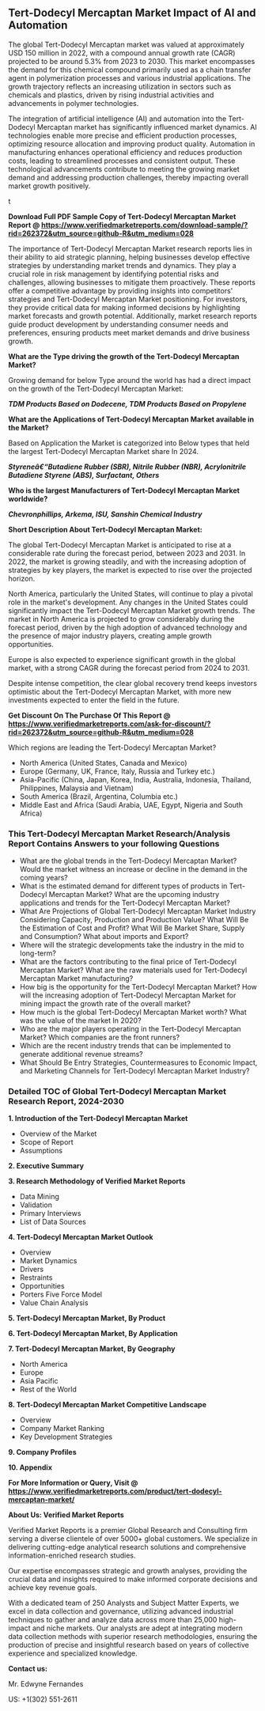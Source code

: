 <h2>Tert-Dodecyl Mercaptan Market Impact of AI and Automation</h2><p>The global Tert-Dodecyl Mercaptan market was valued at approximately USD 150 million in 2022, with a compound annual growth rate (CAGR) projected to be around 5.3% from 2023 to 2030. This market encompasses the demand for this chemical compound primarily used as a chain transfer agent in polymerization processes and various industrial applications. The growth trajectory reflects an increasing utilization in sectors such as chemicals and plastics, driven by rising industrial activities and advancements in polymer technologies.</p><p>The integration of artificial intelligence (AI) and automation into the Tert-Dodecyl Mercaptan market has significantly influenced market dynamics. AI technologies enable more precise and efficient production processes, optimizing resource allocation and improving product quality. Automation in manufacturing enhances operational efficiency and reduces production costs, leading to streamlined processes and consistent output. These technological advancements contribute to meeting the growing market demand and addressing production challenges, thereby impacting overall market growth positively.</p>t</p><p id="" class=""><strong>Download Full PDF Sample Copy of Tert-Dodecyl Mercaptan Market Report @ <a href="https://www.verifiedmarketreports.com/download-sample/?rid=262372&utm_source=github-R&utm_medium=028" target="_blank">https://www.verifiedmarketreports.com/download-sample/?rid=262372&utm_source=github-R&utm_medium=028</a></strong></p><p>The importance of&nbsp;Tert-Dodecyl Mercaptan Market research reports lies in their ability to aid strategic planning, helping businesses develop effective strategies by understanding market trends and dynamics. They play a crucial role in risk management by identifying potential risks and challenges, allowing businesses to mitigate them proactively. These reports offer a competitive advantage by providing insights into competitors' strategies and Tert-Dodecyl Mercaptan Market positioning. For investors, they provide critical data for making informed decisions by highlighting market forecasts and growth potential. Additionally, market research reports guide product development by understanding consumer needs and preferences, ensuring products meet market demands and drive business growth.</p><p><strong>What are the&nbsp;Type driving the growth of the Tert-Dodecyl Mercaptan Market?</strong></p><p id="" class="">Growing demand for below Type around the world has had a direct impact on the growth of the Tert-Dodecyl Mercaptan Market:</p><em><strong>TDM Products Based on Dodecene, TDM Products Based on Propylene</strong></em></p><strong>What are the&nbsp;Applications&nbsp;of Tert-Dodecyl Mercaptan Market available in the Market?</strong></p><p id="" class="">Based on Application the Market is categorized into Below types that held the largest Tert-Dodecyl Mercaptan Market share In 2024.</p><em><strong>Styreneâ€“Butadiene Rubber (SBR), Nitrile Rubber (NBR), Acrylonitrile Butadiene Styrene (ABS), Surfactant, Others</strong></em></p><strong>Who is the largest Manufacturers of Tert-Dodecyl Mercaptan Market worldwide?</strong></p><p><em><strong>Chevronphillips, Arkema, ISU, Sanshin Chemical Industry</strong></em></p><p id="" class=""><strong>Short Description About Tert-Dodecyl Mercaptan Market:</strong></p><p>The global Tert-Dodecyl Mercaptan Market is anticipated to rise at a considerable rate during the forecast period, between 2023 and 2031. In 2022, the market is growing steadily, and with the increasing adoption of strategies by key players, the market is expected to rise over the projected horizon.</p><p>North America, particularly the United States, will continue to play a pivotal role in the market's development. Any changes in the United States could significantly impact the Tert-Dodecyl Mercaptan Market growth trends. The market in North America is projected to grow considerably during the forecast period, driven by the high adoption of advanced technology and the presence of major industry players, creating ample growth opportunities.</p><p>Europe is also expected to experience significant growth in the global market, with a strong CAGR during the forecast period from 2024 to 2031.</p><p>Despite intense competition, the clear global recovery trend keeps investors optimistic about the Tert-Dodecyl Mercaptan Market, with more new investments expected to enter the field in the future.</p><p id="" class=""><strong>Get Discount On The Purchase Of This Report @ <a href="https://www.verifiedmarketreports.com/ask-for-discount/?rid=262372&utm_source=github-R&utm_medium=028" target="_blank">https://www.verifiedmarketreports.com/ask-for-discount/?rid=262372&utm_source=github-R&utm_medium=028</a></strong></p>Which regions are leading the Tert-Dodecyl Mercaptan Market?</p><ul><li>North America (United States, Canada and Mexico)</li><li>Europe (Germany, UK, France, Italy, Russia and Turkey etc.)</li><li>Asia-Pacific (China, Japan, Korea, India, Australia, Indonesia, Thailand, Philippines, Malaysia and Vietnam)</li><li>South America (Brazil, Argentina, Columbia etc.)</li><li>Middle East and Africa (Saudi Arabia, UAE, Egypt, Nigeria and South Africa)</li></ul><h3 id="" class="">This Tert-Dodecyl Mercaptan Market Research/Analysis Report Contains Answers to your following Questions</h3><ul><li>What are the global trends in the Tert-Dodecyl Mercaptan Market? Would the market witness an increase or decline in the demand in the coming years?</li><li>What is the estimated demand for different types of products in Tert-Dodecyl Mercaptan Market? What are the upcoming industry applications and trends for the Tert-Dodecyl Mercaptan Market?</li><li>What Are Projections of Global Tert-Dodecyl Mercaptan Market Industry Considering Capacity, Production and Production Value? What Will Be the Estimation of Cost and Profit? What Will Be Market Share, Supply and Consumption? What about imports and Export?</li><li>Where will the strategic developments take the industry in the mid to long-term?</li><li>What are the factors contributing to the final price of Tert-Dodecyl Mercaptan Market? What are the raw materials used for Tert-Dodecyl Mercaptan Market manufacturing?</li><li>How big is the opportunity for the Tert-Dodecyl Mercaptan Market? How will the increasing adoption of Tert-Dodecyl Mercaptan Market for mining impact the growth rate of the overall market?</li><li>How much is the global Tert-Dodecyl Mercaptan Market worth? What was the value of the market In 2020?</li><li>Who are the major players operating in the Tert-Dodecyl Mercaptan Market? Which companies are the front runners?</li><li>Which are the recent industry trends that can be implemented to generate additional revenue streams?</li><li>What Should Be Entry Strategies, Countermeasures to Economic Impact, and Marketing Channels for Tert-Dodecyl Mercaptan Market Industry?</li></ul><h3 id="" class="">Detailed TOC of Global Tert-Dodecyl Mercaptan Market Research Report, 2024-2030</h3><p id="" class=""><strong>1. Introduction of the Tert-Dodecyl Mercaptan Market</strong></p><ul><li>Overview of the Market</li><li>Scope of Report</li><li>Assumptions</li></ul><p id="" class=""><strong>2. Executive Summary</strong></p><p id="" class=""><strong>3. Research Methodology of Verified Market Reports</strong></p><ul><li>Data Mining</li><li>Validation</li><li>Primary Interviews</li><li>List of Data Sources</li></ul><p id="" class=""><strong>4. Tert-Dodecyl Mercaptan Market Outlook</strong></p><ul><li>Overview</li><li>Market Dynamics</li><li>Drivers</li><li>Restraints</li><li>Opportunities</li><li>Porters Five Force Model</li><li>Value Chain Analysis</li></ul><p id="" class=""><strong>5. Tert-Dodecyl Mercaptan Market, By Product</strong></p><p id="" class=""><strong>6. Tert-Dodecyl Mercaptan Market, By Application</strong></p><p id="" class=""><strong>7. Tert-Dodecyl Mercaptan Market, By Geography</strong></p><ul><li>North America</li><li>Europe</li><li>Asia Pacific</li><li>Rest of the World</li></ul><p id="" class=""><strong>8. Tert-Dodecyl Mercaptan Market Competitive Landscape</strong></p><ul><li>Overview</li><li>Company Market Ranking</li><li>Key Development Strategies</li></ul><p id="" class=""><strong>9. Company Profiles</strong></p><p id="" class=""><strong>10. Appendix</strong></p><p id="" class=""><strong>For More Information or Query, Visit @ <a href="https://www.verifiedmarketreports.com/product/tert-dodecyl-mercaptan-market/" target="_blank">https://www.verifiedmarketreports.com/product/tert-dodecyl-mercaptan-market/</a></strong></p><p id="" class=""><strong>About Us: Verified Market Reports</strong></p><p id="" class="">Verified Market Reports is a premier Global Research and Consulting firm serving a diverse clientele of over 5000+ global customers. We specialize in delivering cutting-edge analytical research solutions and comprehensive information-enriched research studies.</p><p id="" class="">Our expertise encompasses strategic and growth analyses, providing the crucial data and insights required to make informed corporate decisions and achieve key revenue goals.</p><p id="" class="">With a dedicated team of 250 Analysts and Subject Matter Experts, we excel in data collection and governance, utilizing advanced industrial techniques to gather and analyze data across more than 25,000 high-impact and niche markets. Our analysts are adept at integrating modern data collection methods with superior research methodologies, ensuring the production of precise and insightful research based on years of collective experience and specialized knowledge.</p><p id="" class=""><strong>Contact us:</strong></p><p id="" class="">Mr. Edwyne Fernandes</p><p id="" class="">US: +1(302) 551-2611</p>